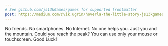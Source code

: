 ```yaml
---
# See github.com/js13kGames/games for supported frontmatter
post: https://medium.com/@vik.ugrin/hoverla-the-little-story-js13kgames-ff73042951c1
---
```

No friends. No smartphones. No Internet. No one helps you. Just you and the mountain. Could you reach the peak? You can use only your mouse or touchscreen. Good Luck!